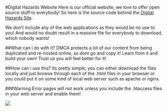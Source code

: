 #Digital Hazards Website
Here is our official website, we love to offer open source stuff to everybody! So here is the source code behind the [Digital Hazards Site](https://digitalhazards.net).

We don't include any of the web applications as they would be no use to you! And would no doubt result in a massive file for everybody to download, which nobody wants!

##What can i do with it?
DMCA protects a lot of our content from being duplicated and re-hosted online, so dont go and copy it! Learn from it and build your own! Trust us you will feel better for it! 

##How can i use this? 
Its pretty simple, you can either download the files locally and just browse through each of the .html files in your browser or you could put it on some kind of local web server such as apache or nginx.

###Warning
Error pages will not work unless you include the .htaccess files in your web server and enable them!

![](https://secure.ume.digitalhazards.net/p-logo/SSL-Logo-Ori.png)
